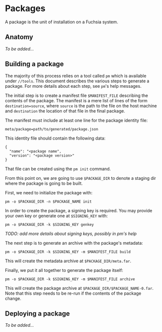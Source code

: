 # Packages

A package is the unit of installation on a Fuchsia system.

## Anatomy

_To be added..._

## Building a package

The majority of this process relies on a tool called `pm` which is available
under `//tools`.
This document describes the various steps to generate a package. For more
details about each step, see `pm`'s help messages.

The initial step is to create a manifest file `$MANIFEST_FILE` describing the
contents of the package.
The manifest is a mere list of lines of the form `destination=source`, where
`source` is the path to the file on the host machine and `destination` the
location of that file in the final package.

The manifest must include at least one line for the package identity file:
```
meta/package=path/to/generated/package.json
```
This identity file should contain the following data:
```
{
  "name": "<package name",
  "version": "<package version>"
}
```
That file can be created using the `pm init` command.

From this point on, we are going to use `$PACKAGE_DIR` to denote a staging dir
where the package is going to be built.

First, we need to initialize the package with:
```
pm -o $PACKAGE_DIR -n $PACKAGE_NAME init
```

In order to create the package, a signing key is required. You may provide your
own key or generate one at `$SIGNING_KEY` with:
```
pm -o $PACKAGE_DIR -k $SIGNING_KEY genkey
```
_TODO: add more details about signing keys, possibly in pm's help_

The next step is to generate an archive with the package's metadata:
```
pm -o $PACKAGE_DIR -k $SIGNING_KEY -m $MANIFEST_FILE build
```
This will create the metadata archive at `$PACKAGE_DIR/meta.far`.

Finally, we put it all together to generate the package itself:
```
pm -o $PACKAGE_DIR -k $SIGNING_KEY -m $MANIFEST_FILE archive
```
This will create the package archive at `$PACKAGE_DIR/$PACKAGE_NAME-0.far`.
Note that this step needs to be re-run if the contents of the package change.

## Deploying a package

_To be added..._
